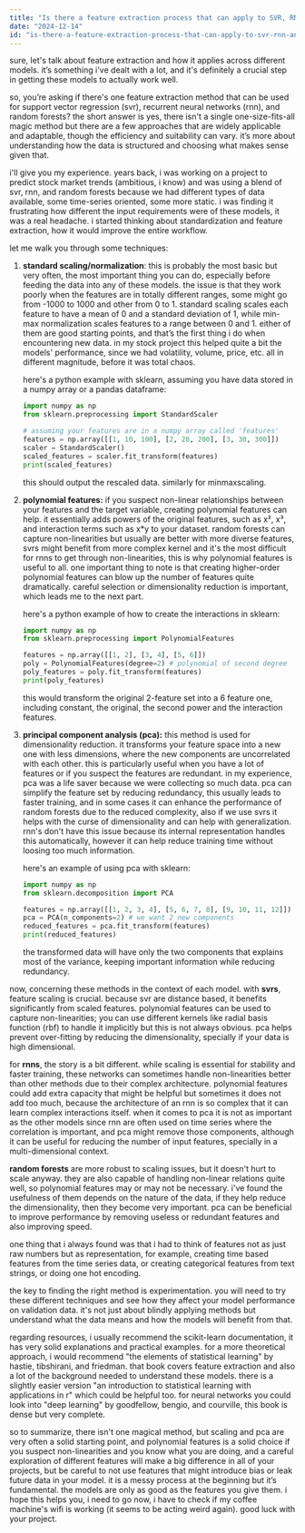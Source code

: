 ```yaml
---
title: "Is there a feature extraction process that can apply to SVR, RNN and Random Forests?"
date: "2024-12-14"
id: "is-there-a-feature-extraction-process-that-can-apply-to-svr-rnn-and-random-forests"
---
```


sure, let's talk about feature extraction and how it applies across different models. it’s something i've dealt with a lot, and it's definitely a crucial step in getting these models to actually work well.

so, you’re asking if there's one feature extraction method that can be used for support vector regression (svr), recurrent neural networks (rnn), and random forests? the short answer is yes, there isn't a single one-size-fits-all magic method but there are a few approaches that are widely applicable and adaptable, though the efficiency and suitability can vary. it’s more about understanding how the data is structured and choosing what makes sense given that.

i'll give you my experience. years back, i was working on a project to predict stock market trends (ambitious, i know) and was using a blend of svr, rnn, and random forests because we had different types of data available, some time-series oriented, some more static. i was finding it frustrating how different the input requirements were of these models, it was a real headache. i started thinking about standardization and feature extraction, how it would improve the entire workflow.

let me walk you through some techniques:

1.  **standard scaling/normalization**: this is probably the most basic but very often, the most important thing you can do, especially before feeding the data into any of these models. the issue is that they work poorly when the features are in totally different ranges, some might go from -1000 to 1000 and other from 0 to 1. standard scaling scales each feature to have a mean of 0 and a standard deviation of 1, while min-max normalization scales features to a range between 0 and 1. either of them are good starting points, and that’s the first thing i do when encountering new data. in my stock project this helped quite a bit the models' performance, since we had volatility, volume, price, etc. all in different magnitude, before it was total chaos.

    here's a python example with sklearn, assuming you have data stored in a numpy array or a pandas dataframe:

    ```python
    import numpy as np
    from sklearn.preprocessing import StandardScaler

    # assuming your features are in a numpy array called 'features'
    features = np.array([[1, 10, 100], [2, 20, 200], [3, 30, 300]])
    scaler = StandardScaler()
    scaled_features = scaler.fit_transform(features)
    print(scaled_features)
    ```

    this should output the rescaled data. similarly for minmaxscaling.

2.  **polynomial features:** if you suspect non-linear relationships between your features and the target variable, creating polynomial features can help. it essentially adds powers of the original features, such as x², x³, and interaction terms such as x*y to your dataset. random forests can capture non-linearities but usually are better with more diverse features, svrs might benefit from more complex kernel and it's the most difficult for rnns to get through non-linearities, this is why polynomial features is useful to all. one important thing to note is that creating higher-order polynomial features can blow up the number of features quite dramatically. careful selection or dimensionality reduction is important, which leads me to the next part.

    here's a python example of how to create the interactions in sklearn:

    ```python
    import numpy as np
    from sklearn.preprocessing import PolynomialFeatures

    features = np.array([[1, 2], [3, 4], [5, 6]])
    poly = PolynomialFeatures(degree=2) # polynomial of second degree
    poly_features = poly.fit_transform(features)
    print(poly_features)
    ```

    this would transform the original 2-feature set into a 6 feature one, including constant, the original, the second power and the interaction features.

3.  **principal component analysis (pca):** this method is used for dimensionality reduction. it transforms your feature space into a new one with less dimensions, where the new components are uncorrelated with each other. this is particularly useful when you have a lot of features or if you suspect the features are redundant. in my experience, pca was a life saver because we were collecting so much data. pca can simplify the feature set by reducing redundancy, this usually leads to faster training, and in some cases it can enhance the performance of random forests due to the reduced complexity, also if we use svrs it helps with the curse of dimensionality and can help with generalization. rnn's don't have this issue because its internal representation handles this automatically, however it can help reduce training time without loosing too much information.

    here's an example of using pca with sklearn:

    ```python
    import numpy as np
    from sklearn.decomposition import PCA

    features = np.array([[1, 2, 3, 4], [5, 6, 7, 8], [9, 10, 11, 12]])
    pca = PCA(n_components=2) # we want 2 new components
    reduced_features = pca.fit_transform(features)
    print(reduced_features)
    ```

    the transformed data will have only the two components that explains most of the variance, keeping important information while reducing redundancy.

now, concerning these methods in the context of each model. with **svrs**, feature scaling is crucial. because svr are distance based, it benefits significantly from scaled features. polynomial features can be used to capture non-linearities; you can use different kernels like radial basis function (rbf) to handle it implicitly but this is not always obvious. pca helps prevent over-fitting by reducing the dimensionality, specially if your data is high dimensional.

for **rnns**, the story is a bit different. while scaling is essential for stability and faster training, these networks can sometimes handle non-linearities better than other methods due to their complex architecture. polynomial features could add extra capacity that might be helpful but sometimes it does not add too much, because the architecture of an rnn is so complex that it can learn complex interactions itself. when it comes to pca it is not as important as the other models since rnn are often used on time series where the correlation is important, and pca might remove those components, although it can be useful for reducing the number of input features, specially in a multi-dimensional context.

**random forests** are more robust to scaling issues, but it doesn't hurt to scale anyway. they are also capable of handling non-linear relations quite well, so polynomial features may or may not be necessary. i've found the usefulness of them depends on the nature of the data, if they help reduce the dimensionality, then they become very important. pca can be beneficial to improve performance by removing useless or redundant features and also improving speed.

one thing that i always found was that i had to think of features not as just raw numbers but as representation, for example, creating time based features from the time series data, or creating categorical features from text strings, or doing one hot encoding.

the key to finding the right method is experimentation. you will need to try these different techniques and see how they affect your model performance on validation data. it's not just about blindly applying methods but understand what the data means and how the models will benefit from that.

regarding resources, i usually recommend the scikit-learn documentation, it has very solid explanations and practical examples. for a more theoretical approach, i would recommend "the elements of statistical learning" by hastie, tibshirani, and friedman. that book covers feature extraction and also a lot of the background needed to understand these models. there is a slightly easier version "an introduction to statistical learning with applications in r" which could be helpful too. for neural networks you could look into "deep learning" by goodfellow, bengio, and courville, this book is dense but very complete.

so to summarize, there isn't one magical method, but scaling and pca are very often a solid starting point, and polynomial features is a solid choice if you suspect non-linearities and you know what you are doing, and a careful exploration of different features will make a big difference in all of your projects, but be careful to not use features that might introduce bias or leak future data in your model. it is a messy process at the beginning but it’s fundamental. the models are only as good as the features you give them. i hope this helps you, i need to go now, i have to check if my coffee machine's wifi is working (it seems to be acting weird again). good luck with your project.
